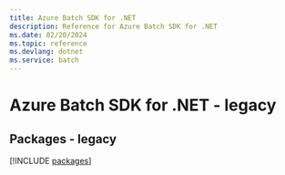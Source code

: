 ```yaml
---
title: Azure Batch SDK for .NET
description: Reference for Azure Batch SDK for .NET
ms.date: 02/20/2024
ms.topic: reference
ms.devlang: dotnet
ms.service: batch
---
```

# Azure Batch SDK for .NET - legacy
## Packages - legacy
[!INCLUDE [packages](batch-index.md)]